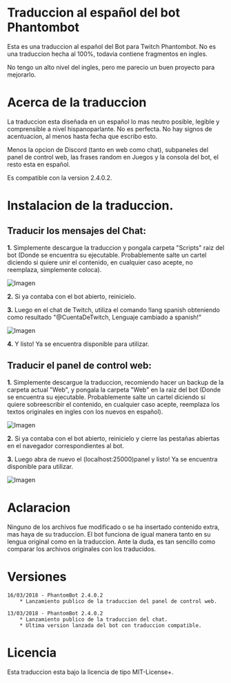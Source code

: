 # Traduccion al español del bot Phantombot

Esta es una traduccion al español del Bot para Twitch Phantombot.
No es una traduccion hecha al 100%, todavia contiene fragmentos en ingles.

No tengo un alto nivel del ingles, pero me parecio un buen proyecto para mejorarlo.

# Acerca de la traduccion

La traduccion esta diseñada en un español lo mas neutro posible, legible y comprensible a nivel hispanoparlante. No es perfecta.
No hay signos de acentuacion, al menos hasta fecha que escribo esto.

Menos la opcion de Discord (tanto en web como chat), subpaneles del panel de control web, las frases random en Juegos y la consola del bot, el resto esta en español.

Es compatible con la version 2.4.0.2.


# Instalacion de la traduccion.

## Traducir los mensajes del Chat:

**1.** Simplemente descargue la traduccion y pongala carpeta "Scripts" raiz del bot (Donde se encuentra su ejecutable. Probablemente salte un cartel diciendo si quiere unir el contenido, en cualquier caso acepte, no reemplaza, simplemente coloca).

![Imagen](http://666kb.com/i/drtuvs4efhmrlh8gh.png)

**2.** Si ya contaba con el bot abierto, reinicielo.

**3.** Luego en el chat de Twitch, utiliza el comando !lang spanish obteniendo como resultado "@CuentaDeTwitch, Lenguaje cambiado a spanish!"

![Imagen](http://666kb.com/i/drtw0jh7jbegdsky9.png)

**4.** Y listo! Ya se encuentra disponible para utilizar.

## Traducir el panel de control web:

**1.** Simplemente descargue la traduccion, recomiendo hacer un backup de la carpeta actual "Web", y pongala la carpeta "Web" en la raiz del bot (Donde se encuentra su ejecutable. Probablemente salte un cartel diciendo si quiere sobreescribir el contenido, en cualquier caso acepte, reemplaza los textos originales en ingles con los nuevos en español).

![Imagen](http://666kb.com/i/drtvactiz15c5uwpd.png)

**2.** Si ya contaba con el bot abierto, reinicielo y cierre las pestañas abiertas en el navegador correspondientes al bot.

**3.** Luego abra de nuevo el (localhost:25000)panel y listo! Ya se encuentra disponible para utilizar.

![Imagen](http://666kb.com/i/drtvd23u6e046n9jl.png)

# Aclaracion

Ninguno de los archivos fue modificado o se ha insertado contenido extra, mas haya de su traduccion. El bot funciona de igual manera tanto en su lengua original como en la traduccion. Ante la duda, es tan sencillo como comparar los archivos originales con los traducidos.

# Versiones

    16/03/2018 - PhantomBot 2.4.0.2
        * Lanzamiento publico de la traduccion del panel de control web.

    13/03/2018 - PhantomBot 2.4.0.2
        * Lanzamiento publico de la traduccion del chat.
        * Ultima version lanzada del bot con traduccion compatible.


# Licencia

Esta traduccion esta bajo la licencia de tipo MIT-License+.
